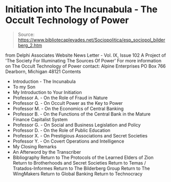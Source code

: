 # Initiation into The Incunabula - The Occult Technology of Power

> Source: https://www.bibliotecapleyades.net/Sociopolitica/esp_sociopol_bilderberg_2.htm

from Delphi Associates Website
News Letter - Vol. IX, Issue 102
A Project of 'The Society For Illuminating The Sources Of Power'
For more information on The Occult Technology of Power contact:
Alpine Enterprises PO Box 766 Dearborn,
Michigan 48121
Contents
- Introduction - The Incunabula
- To my Son
- My Introduction to Your Initiation
- Professor A. - On the Role of Fraud in Nature
- Professor Q. - On Occult Power as the Key to Power
- Professor M. - On the Economics of Central Banking
- Professor B. - On the Functions of the Central Bank in the Mature Finance Capitalist System
- Professor G. - On Social and Business Legislation and Policy
- Professor D. - On the Role of Public Education
- Professor X. - On Prestigious Associations and Secret Societies
- Professor Y. - On Covert Operations and Intelligence
- My Closing Remarks
- An Afterword by the Transcriber
- Bibliography
Return to The Protocols of the Learned Elders of Zion
Return to Brotherhoods and Secret Societies
Return to Temas / Tratados-Informes
Return to The Bilderberg Group
Return to The WingMakers
Return to Global Banking
Return to Technocracy
